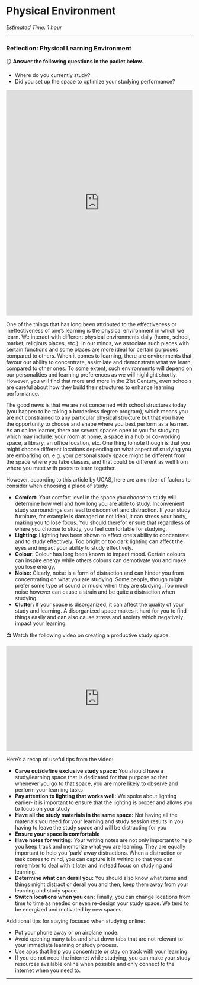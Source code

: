 # Physical Environment

*Estimated Time: 1 hour*

---

### Reflection: Physical Learning Environment

<aside>


🪞 **Answer the following questions in the padlet below.**

- Where do you currently study?
- Did you set up the space to optimize your studying performance?
</aside>

<div style="border:1px solid rgba(0,0,0,0.1);border-radius:2px;box-sizing:border-box;overflow:hidden;position:relative;width:100%;background:#F4F4F4"><iframe src="https://padlet.com/embed/5wngc3y4f1k2gf56" frameborder="0" allow="camera;microphone;geolocation" style="width:100%;height:608px;display:block;padding:0;margin:0"></iframe></div>

One of the things that has long been attributed to the effectiveness or ineffectiveness of one’s learning is the physical environment in which we learn. We interact with different physical environments daily (home, school, market, religious places, etc.). In our minds, we associate such places with certain functions and some places are more ideal for certain purposes compared to others. When it comes to learning, there are environments that favour our ability to concentrate, assimilate and demonstrate what we learn, compared to other ones. To some extent, such environments will depend on our personalities and learning preferences as we will highlight shortly. However, you will find that more and more in the 21st Century, even schools are careful about how they build their structures to enhance learning performance.

The good news is that we are not concerned with school structures today (you happen to be taking a borderless degree program), which means you are not constrained to any particular physical structure but that you have the opportunity to choose and shape where you best perform as a learner. As an online learner, there are several spaces open to you for studying which may include: your room at home, a space in a hub or co-working space, a library, an office location, etc. One thing to note though is that you might choose different locations depending on what aspect of studying you are embarking on, e.g. your personal study space might be different from the space where you take classes, and that could be different as well from where you meet with peers to learn together.

However, according to this article by UCAS, here are a number of factors to consider when choosing a place of study:

- **Comfort:** Your comfort level in the space you choose to study will determine how well and how long you are able to study. Inconvenient study surroundings can lead to discomfort and distraction. If your study furniture, for example is damaged or not ideal, it can stress your body, making you to lose focus. You should therefor ensure that regardless of where you choose to study, you feel comfortable for studying.
- **Lighting:** Lighting has been shown to affect one’s ability to concentrate and to study effectively. Too bright or too dark lighting can affect the eyes and impact your ability to study effectively.
- **Colour:** Colour has long been known to impact mood. Certain colours can inspire energy while others colours can demotivate you and make you lose energy,
- **Noise:** Clearly, noise is a form of distraction and can hinder you from concentrating on what you are studying. Some people, though might prefer some type of sound or music when they are studying. Too much noise however can cause a strain and be quite a distraction when studying.
- **Clutter:** If your space is disorganized, it can affect the quality of your study and learning. A disorganized space makes it hard for you to find things easily and can also cause stress and anxiety which negatively impact your learning.

<aside>


📺 Watch the following video on creating a productive study space.

</aside>

<div style="position: relative; padding-bottom: 56.25%; height: 0;"><iframe src="https://www.youtube.com/embed/kB6wJkWO2SY" title="YouTube video player" frameborder="0" allow="accelerometer; autoplay; clipboard-write; encrypted-media; gyroscope; picture-in-picture" allowfullscreen style="position: absolute; top: 0; left: 0; width: 100%; height: 100%;"></iframe></div>

Here’s a recap of useful tips from the video:

- **Carve out/define exclusive study space:** You should have a study/learning space that is dedicated for that purpose so that whenever you go to that space, you are more likely to observe and perform your learning tasks
- **Pay attention to lighting that works well:** We spoke about lighting earlier- it is important to ensure that the lighting is proper and allows you to focus on your study
- **Have all the study materials in the same space:** Not having all the materials you need for your learning and study session results in you having to leave the study space and will be distracting for you
- **Ensure your space is comfortable**
- **Have notes for writing:** Your writing notes are not only important to help you keep track and memorize what you are learning. They are equally important to help you ‘park’ away distractions. When a distraction or task comes to mind, you can capture it in writing so that you can remember to deal with it later and instead focus on studying and learning.
- **Determine what can derail you:** You should also know what items and things might distract or derail you and then, keep them away from your learning and study space.
- **Switch locations when you can:** Finally, you can change locations from time to time as needed or even re-design your study space. We tend to be energized and motivated by new spaces.

Additional tips for staying focused when studying online:

- Put your phone away or on airplane mode.
- Avoid opening many tabs and shut down tabs that are not relevant to your immediate learning or study process.
- Use apps that help you concentrate or stay on track with your learning.
- If you do not need the internet while studying, you can make your study resources available online when possible and only connect to the internet when you need to.

---

